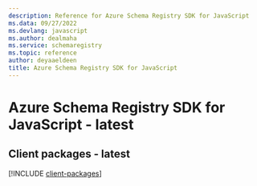 ```yaml
---
description: Reference for Azure Schema Registry SDK for JavaScript
ms.data: 09/27/2022
ms.devlang: javascript
ms.author: dealmaha
ms.service: schemaregistry
ms.topic: reference
author: deyaaeldeen
title: Azure Schema Registry SDK for JavaScript
---
```

# Azure Schema Registry SDK for JavaScript - latest

## Client packages - latest
[!INCLUDE [client-packages](schema-registry-client-index.md)]